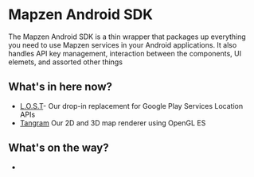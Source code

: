 # Mapzen Android SDK
The Mapzen Android SDK is a thin wrapper that packages up everything you need to use Mapzen services in your Android applications. It also handles API key management, interaction between the components, UI elemets, and assorted other things

## What's in here now?
- [L.O.S.T](https://github.com/mapzen/lost)- Our drop-in replacement for Google Play Services Location APIs
- [Tangram](https://github.com/tangrams/tangram-es/) Our 2D and 3D map renderer using OpenGL ES

## What's on the way?
-
